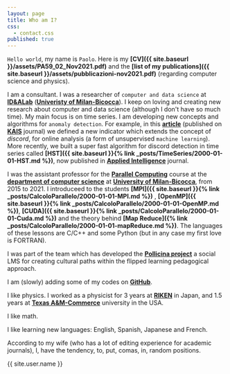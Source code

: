 ```yaml
---
layout: page
title: Who am I?
css:
  - contact.css
published: true
---
```


`Hello world`, my name is `Paolo`. Here is my **[CV]({{ site.baseurl }}/assets/PA59_02_Nov2021.pdf)** and the **[list of my publications]({{ site.baseurl }}/assets/pubblicazioni-nov2021.pdf)** 
(regarding computer science and physics). 


I am a consultant.
I was a researcher of `computer and data science` at **[ID&ALab](http://www.idea.disco.unimib.it/)** 
(**[Univeristy of Milan-Bicocca](http://www.unimib.it)**). 
I keep on loving and creating new research about computer and data science (although I don't have so much time).
My main focus is on time series. I am developing new concepts and algorithms for `anomaly detection`. For example,
in this  **[article](https://rdcu.be/b2K1c)** (published on **[KAIS](https://www.springer.com/journal/10115)** journal)  we defined a new 
indicator which extends the concept of *discord*, for online analysis (a form of
unsupervised `machine learning`). More recently, we built a super fast algorithm for discord detection in time series called 
**[HST]({{ site.baseurl }}{% link _posts/TimeSeries/2000-01-01-HST.md %})**, now published in
**[Applied Intelligence](https://link.springer.com/article/10.1007/s10489-021-02897-z)**
journal.



I was the assistant professor for the **[Parallel Computing](https://www.unimib.it/ugov/degreecourse/212291)** course  at the 
**[department of computer science](https://www.disco.unimib.it/it)** at **[University of Milan-Bicocca](http://www.unimib.it)**, 
 from 2015 to 2021.
I introduceed to the students **[MPI]({{ site.baseurl }}{% link _posts/CalcoloParallelo/2000-01-01-MPI.md %})**
, **[OpenMP]({{ site.baseurl }}{% link _posts/CalcoloParallelo/2000-01-01-OpenMP.md %})**, 
**[CUDA]({{ site.baseurl }}{% link _posts/CalcoloParallelo/2000-01-01-Cuda.md %})**
 and  the theory behind **[Map Reduce]({% link _posts/CalcoloParallelo/2000-01-01-mapReduce.md %})**.  The languages of these lessons are C/C++ and some Python 
(but in any case my first love is FORTRAN).

I was part of the team which has developed the **[Pollicina project](https://www.progettopollicina.eu/)**
a social LMS for creating cultural paths within the flipped learning pedagogical approach.

I am (slowly) adding some of my codes on **[GitHub](https://github.com/4phycs)**.

I like physics. I worked as a physicist for 3 years at **[RIKEN](https://www.riken.jp/en/)** in Japan, and 1.5 years at **[Texas A&M-Commerce](https://www.tamuc.edu/)** university in the USA.

I like math.

I like learning new languages: English, Spanish, Japanese and French.

According to my wife (who has a lot of editing experience for academic journals), I, 
have the tendency, to,
put, comas, in, random positions.



<div class="thi-signature">
    {{ site.user.name }}
</div>
